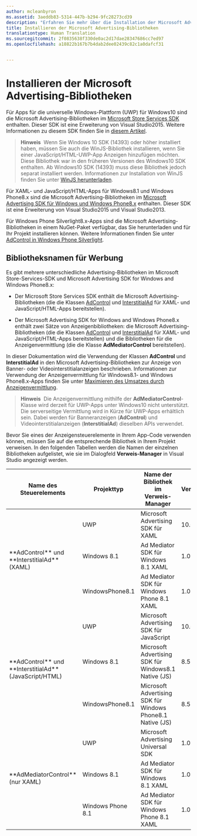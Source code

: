 ```yaml
---
author: mcleanbyron
ms.assetid: 3aeddb83-5314-447b-b294-9fc28273cd39
description: "Erfahren Sie mehr über die Installation der Microsoft Advertising-Bibliotheken."
title: Installieren der Microsoft Advertising-Bibliotheken
translationtype: Human Translation
ms.sourcegitcommit: 2f0835638f330de0ac2d17dae28347686cc7ed97
ms.openlocfilehash: a18822b167b7b4dab2dee02439c82c1a0dafcf31


---
```


# Installieren der Microsoft Advertising-Bibliotheken




Für Apps für die universelle Windows-Plattform (UWP) für Windows10 sind die Microsoft Advertising-Bibliotheken im [Microsoft Store Services SDK](http://aka.ms/store-em-sdk) enthalten. Dieser SDK ist eine Erweiterung von Visual Studio2015. Weitere Informationen zu diesem SDK finden Sie in [diesem Artikel](https://msdn.microsoft.com/windows/uwp/monetize/microsoft-store-services-sdk).

> **Hinweis**&nbsp;&nbsp;Wenn Sie Windows 10 SDK (14393) oder höher installiert haben, müssen Sie auch die WinJS-Bibliothek installieren, wenn Sie einer JavaScript/HTML-UWP-App Anzeigen hinzufügen möchten. Diese Bibliothek war in den früheren Versionen des Windows10 SDK enthalten. Ab Windows10 SDK (14393) muss diese Bibliothek jedoch separat installiert werden. Informationen zur Installation von WinJS finden Sie unter [WinJS herunterladen](http://try.buildwinjs.com/download/GetWinJS/).

Für XAML- und JavaScript/HTML-Apps für Windows8.1 und Windows Phone8.x sind die Microsoft Advertising-Bibliotheken im [Microsoft Advertising SDK für Windows und Windows Phone8.x](http://aka.ms/store-8-sdk) enthalten. Dieser SDK ist eine Erweiterung von Visual Studio2015 und Visual Studio2013.

Für Windows Phone Silverlight8.x-Apps sind die Microsoft Advertising-Bibliotheken in einem NuGet-Paket verfügbar, das Sie herunterladen und für Ihr Projekt installieren können. Weitere Informationen finden Sie unter [AdControl in Windows Phone Silverlight](adcontrol-in-windows-phone-silverlight.md).

## Bibliotheksnamen für Werbung


Es gibt mehrere unterschiedliche Advertising-Bibliotheken im Microsoft Store-Services-SDK und Microsoft Advertising SDK for Windows and Windows Phone8.x:

* Der Microsoft Store Services SDK enthält die Microsoft Advertising-Bibliotheken (die die Klassen [AdControl](https://msdn.microsoft.com/library/windows/apps/microsoft.advertising.winrt.ui.adcontrol.aspx) und [InterstitialAd](https://msdn.microsoft.com/library/windows/apps/microsoft.advertising.winrt.ui.interstitialad.aspx) für XAML- und JavaScript/HTML-Apps bereitstellen).

* Der Microsoft Advertising SDK for Windows and Windows Phone8.x enthält zwei Sätze von Anzeigenbibliotheken: die Microsoft Advertising-Bibliotheken (die die Klassen [AdControl](https://msdn.microsoft.com/library/windows/apps/microsoft.advertising.winrt.ui.adcontrol.aspx) und [InterstitialAd](https://msdn.microsoft.com/library/windows/apps/microsoft.advertising.winrt.ui.interstitialad.aspx) für XAML- und JavaScript/HTML-Apps bereitstellen) und die Bibliotheken für die Anzeigenvermittlung (die die Klasse **AdMediatorControl** bereitstellen).

In dieser Dokumentation wird die Verwendung der Klassen **AdControl** und **InterstitialAd** in den Microsoft Advertising-Bibliotheken zur Anzeige von Banner- oder Videointerstitialanzeigen beschrieben. Informationen zur Verwendung der Anzeigenvermittlung für Windows8.1- und Windows Phone8.x-Apps finden Sie unter [Maximieren des Umsatzes durch Anzeigenvermittlung](https://msdn.microsoft.com/library/windows/apps/xaml/dn864359.aspx).

>**Hinweis**&nbsp;&nbsp;Die Anzeigenvermittlung mithilfe der **AdMediatorControl**-Klasse wird derzeit für UWP-Apps unter Windows10 nicht unterstützt. Die serverseitige Vermittlung wird in Kürze für UWP-Apps erhältlich sein. Dabei werden für Banneranzeigen (**AdControl**) und Videointerstitialanzeigen (**InterstitialAd**) dieselben APIs verwendet.

Bevor Sie eines der Anzeigensteuerelemente in Ihrem App-Code verwenden können, müssen Sie auf die entsprechende Bibliothek in Ihrem Projekt verweisen. In den folgenden Tabellen werden die Namen der einzelnen Bibliotheken aufgelistet, wie sie im Dialogfeld **Verweis-Manager** in Visual Studio angezeigt werden.


<table>
    <thead>
        <tr><th>Name des Steuerelements</th><th>Projekttyp</th><th>Name der Bibliothek im Verweis-Manager</th><th>Versionsnummer</th></tr>
    </thead>
    <tbody>
    <tr>
            <td rowspan="3">**AdControl** und **InterstitialAd** (XAML)</td>
            <td>UWP</td>
            <td>Microsoft Advertising SDK für XAML</td>
            <td>10.0</td>
        </tr>
        <tr>
            <td>Windows 8.1</td>
            <td>Ad Mediator SDK für Windows 8.1 XAML</td>
            <td>1.0</td>
        </tr>
        <tr>
            <td>WindowsPhone8.1</td>
            <td>Ad Mediator SDK für Windows Phone 8.1 XAML</td>
            <td>1.0</td>
        </tr>
    <tr>
            <td rowspan="3">**AdControl** und **InterstitialAd** (JavaScript/HTML)</td>
            <td>UWP</td>
            <td>Microsoft Advertising SDK für JavaScript</td>
            <td>10.0</td>
        </tr>
        <tr>
            <td>Windows 8.1</td>
            <td>Microsoft Advertising SDK für Windows8.1 Native (JS)</td>
            <td>8.5</td>
        </tr>
        <tr>
            <td>WindowsPhone8.1</td>
            <td>Microsoft Advertising SDK für Windows Phone8.1 Native (JS)</td>
            <td>8.5</td>
        </tr>
    <tr>
            <td rowspan="3">**AdMediatorControl** (nur XAML)</td>
            <td>UWP</td>
            <td>Microsoft Advertising Universal SDK</td>
            <td>1.0</td>
        </tr>
        <tr>
            <td>Windows 8.1</td>
            <td>Ad Mediator SDK für Windows 8.1 XAML</td>
            <td>1.0</td>
        </tr>
        <tr>
            <td>Windows Phone 8.1</td>
            <td>Ad Mediator SDK für Windows Phone 8.1 XAML</td>
            <td>1.0</td>
        </tr>
    </tbody>
</table>

 

 

 



<!--HONumber=Sep16_HO2-->



